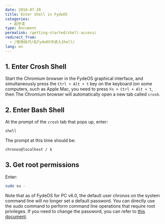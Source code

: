 ```yaml
---
date: 2018-07-30
title: Enter Shell in FydeOS
categories:
  - 起步走
type: Document
permalink: /getting-started/shell-access/
redirect_from:
  - /使用技巧/在FydeOS中进入Shell/
lang: en
---
```


## 1. Enter Crosh Shell

Start the Chromium browser in the FydeOS graphical interface, and simultaneously press the `Ctrl + Alt + t` key on the keyboard (on some computers, such as Apple Mac, you need to press `Fn + Ctrl + Alt + t`, then The Chromium browser will automatically open a new tab called `crosh`.


## 2. Enter Bash Shell

At the prompt of the `crosh` tab that pops up, enter:
```bash
shell
```
The prompt at this time should be:

```bash
chronos@localhost / $
```


## 3. Get root permissions

Enter:

```bash
sudo su -
```
Note that as of FydeOS for PC v6.0, the default user chronos on the system command line will no longer set a default password. You can directly use the sudo command to perform command line operations that require root privileges. If you need to change the password, you can refer to [this document](/en/recipes/chronos-password/).
